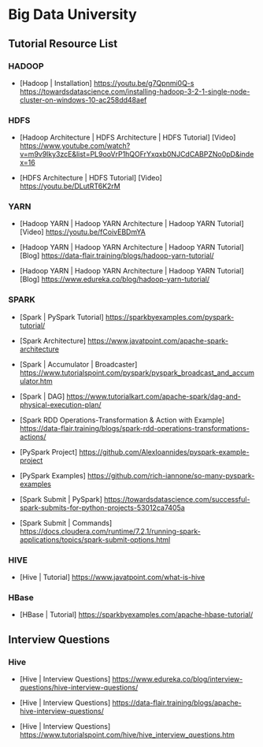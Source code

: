 # Big Data University

## Tutorial Resource List

### HADOOP
- [Hadoop | Installation]
https://youtu.be/g7Qpnmi0Q-s
https://towardsdatascience.com/installing-hadoop-3-2-1-single-node-cluster-on-windows-10-ac258dd48aef

### HDFS
- [Hadoop Architecture | HDFS Architecture | HDFS Tutorial] [Video]
  https://www.youtube.com/watch?v=m9v9lky3zcE&list=PL9ooVrP1hQOFrYxqxb0NJCdCABPZNo0pD&index=16
  
- [HDFS Architecture | HDFS Tutorial] [Video]
  https://youtu.be/DLutRT6K2rM


### YARN
 - [Hadoop YARN | Hadoop YARN Architecture | Hadoop YARN Tutorial] [Video]
  https://youtu.be/fCoivEBDmYA
  
 - [Hadoop YARN | Hadoop YARN Architecture | Hadoop YARN Tutorial] [Blog]
  https://data-flair.training/blogs/hadoop-yarn-tutorial/
  
 - [Hadoop YARN | Hadoop YARN Architecture | Hadoop YARN Tutorial] [Blog]
  https://www.edureka.co/blog/hadoop-yarn-tutorial/
  
### SPARK

- [Spark | PySpark Tutorial]
https://sparkbyexamples.com/pyspark-tutorial/

- [Spark Architecture] 
https://www.javatpoint.com/apache-spark-architecture

- [Spark | Accumulator | Broadcaster]
https://www.tutorialspoint.com/pyspark/pyspark_broadcast_and_accumulator.htm

- [Spark | DAG]
https://www.tutorialkart.com/apache-spark/dag-and-physical-execution-plan/

- [Spark RDD Operations-Transformation & Action with Example]
https://data-flair.training/blogs/spark-rdd-operations-transformations-actions/

- [PySpark Project] 
https://github.com/AlexIoannides/pyspark-example-project

- [PySpark Examples]
https://github.com/rich-iannone/so-many-pyspark-examples

- [Spark Submit | PySpark]
https://towardsdatascience.com/successful-spark-submits-for-python-projects-53012ca7405a

- [Spark Submit | Commands]
https://docs.cloudera.com/runtime/7.2.1/running-spark-applications/topics/spark-submit-options.html

### HIVE

- [Hive | Tutorial]
https://www.javatpoint.com/what-is-hive
  
### HBase

- [HBase | Tutorial]
https://sparkbyexamples.com/apache-hbase-tutorial/

## Interview Questions

### Hive

- [Hive | Interview Questions]
https://www.edureka.co/blog/interview-questions/hive-interview-questions/

- [Hive | Interview Questions]
https://data-flair.training/blogs/apache-hive-interview-questions/

- [Hive | Interview Questions]
https://www.tutorialspoint.com/hive/hive_interview_questions.htm

